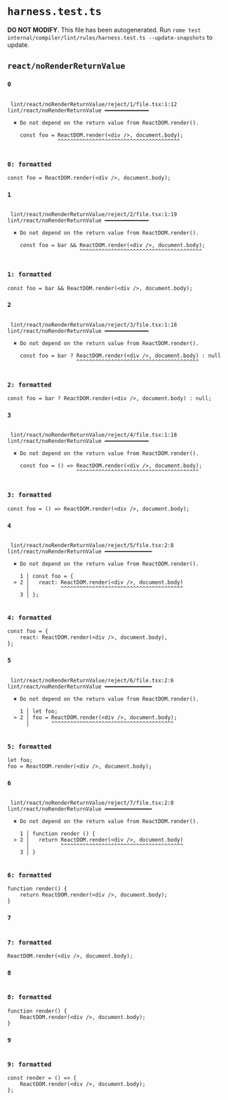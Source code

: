 # `harness.test.ts`

**DO NOT MODIFY**. This file has been autogenerated. Run `rome test internal/compiler/lint/rules/harness.test.ts --update-snapshots` to update.

## `react/noRenderReturnValue`

### `0`

```

 lint/react/noRenderReturnValue/reject/1/file.tsx:1:12 lint/react/noRenderReturnValue ━━━━━━━━━━━━━━

  ✖ Do not depend on the return value from ReactDOM.render().

    const foo = ReactDOM.render(<div />, document.body);
                ^^^^^^^^^^^^^^^^^^^^^^^^^^^^^^^^^^^^^^^


```

### `0: formatted`

```tsx
const foo = ReactDOM.render(<div />, document.body);

```

### `1`

```

 lint/react/noRenderReturnValue/reject/2/file.tsx:1:19 lint/react/noRenderReturnValue ━━━━━━━━━━━━━━

  ✖ Do not depend on the return value from ReactDOM.render().

    const foo = bar && ReactDOM.render(<div />, document.body);
                       ^^^^^^^^^^^^^^^^^^^^^^^^^^^^^^^^^^^^^^^


```

### `1: formatted`

```tsx
const foo = bar && ReactDOM.render(<div />, document.body);

```

### `2`

```

 lint/react/noRenderReturnValue/reject/3/file.tsx:1:18 lint/react/noRenderReturnValue ━━━━━━━━━━━━━━

  ✖ Do not depend on the return value from ReactDOM.render().

    const foo = bar ? ReactDOM.render(<div />, document.body) : null
                      ^^^^^^^^^^^^^^^^^^^^^^^^^^^^^^^^^^^^^^^


```

### `2: formatted`

```tsx
const foo = bar ? ReactDOM.render(<div />, document.body) : null;

```

### `3`

```

 lint/react/noRenderReturnValue/reject/4/file.tsx:1:18 lint/react/noRenderReturnValue ━━━━━━━━━━━━━━

  ✖ Do not depend on the return value from ReactDOM.render().

    const foo = () => ReactDOM.render(<div />, document.body);
                      ^^^^^^^^^^^^^^^^^^^^^^^^^^^^^^^^^^^^^^^


```

### `3: formatted`

```tsx
const foo = () => ReactDOM.render(<div />, document.body);

```

### `4`

```

 lint/react/noRenderReturnValue/reject/5/file.tsx:2:8 lint/react/noRenderReturnValue ━━━━━━━━━━━━━━━

  ✖ Do not depend on the return value from ReactDOM.render().

    1 │ const foo = {
  > 2 │   react: ReactDOM.render(<div />, document.body)
      │          ^^^^^^^^^^^^^^^^^^^^^^^^^^^^^^^^^^^^^^^
    3 │ };


```

### `4: formatted`

```tsx
const foo = {
	react: ReactDOM.render(<div />, document.body),
};

```

### `5`

```

 lint/react/noRenderReturnValue/reject/6/file.tsx:2:6 lint/react/noRenderReturnValue ━━━━━━━━━━━━━━━

  ✖ Do not depend on the return value from ReactDOM.render().

    1 │ let foo;
  > 2 │ foo = ReactDOM.render(<div />, document.body);
      │       ^^^^^^^^^^^^^^^^^^^^^^^^^^^^^^^^^^^^^^^


```

### `5: formatted`

```tsx
let foo;
foo = ReactDOM.render(<div />, document.body);

```

### `6`

```

 lint/react/noRenderReturnValue/reject/7/file.tsx:2:8 lint/react/noRenderReturnValue ━━━━━━━━━━━━━━━

  ✖ Do not depend on the return value from ReactDOM.render().

    1 │ function render () {
  > 2 │   return ReactDOM.render(<div />, document.body)
      │          ^^^^^^^^^^^^^^^^^^^^^^^^^^^^^^^^^^^^^^^
    3 │ }


```

### `6: formatted`

```tsx
function render() {
	return ReactDOM.render(<div />, document.body);
}

```

### `7`

```

```

### `7: formatted`

```tsx
ReactDOM.render(<div />, document.body);

```

### `8`

```

```

### `8: formatted`

```tsx
function render() {
	ReactDOM.render(<div />, document.body);
}

```

### `9`

```

```

### `9: formatted`

```tsx
const render = () => {
	ReactDOM.render(<div />, document.body);
};

```
